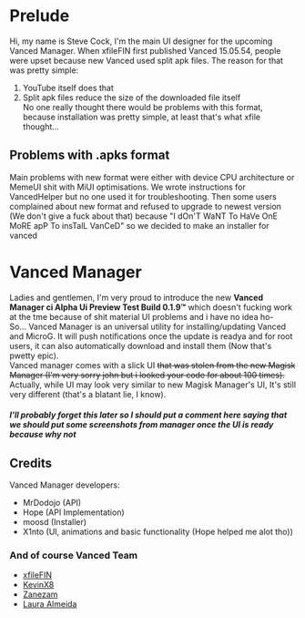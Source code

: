 # Prelude
Hi, my name is Steve Cock, I'm the main UI designer for the upcoming Vanced Manager. When xfileFIN first published Vanced 15.05.54, people were upset because new Vanced used split apk files. The reason for that was pretty simple:  
1) YouTube itself does that  
2) Split apk files reduce the size of the downloaded file itself  
No one really thought there would be problems with this format, because installation was pretty simple, at least that's what xfile thought...  
## Problems with .apks format
Main problems with new format were either with device CPU architecture or MemeUI shit with MiUI optimisations. We wrote instructions for VancedHelper but no one used it for troubleshooting. Then some users complained about new format and refused to upgrade to newest version (We don't give a fuck about that) because "I dOn'T WaNT To HaVe OnE MoRE apP To insTalL VanCeD" so we decided to make an installer for vanced  
# Vanced Manager
Ladies and gentlemen, I'm very proud to introduce the new **Vanced Manager ci Alpha Ui Preview Test Build 0.1.9™** which doesn't fucking work at the tme because of shit material UI problems and i have no idea ho-  
So... Vanced Manager is an universal utility for installing/updating Vanced and MicroG. It will push notifications once the update is readya and for root users, it can also automatically download and install them (Now that's pwetty epic).  
Vanced manager comes with a slick UI ~~that was stolen from the new Magisk Manager (I'm very sorry john but i looked your code for about 100 times).~~ Actually, while UI may look very similar to new Magisk Manager's UI, It's still very different (that's a blatant lie, I know).  
##### I'll probably forget this later so I should put a comment here saying that we should put some screenshots from manager once the UI is ready because why not
## Credits
Vanced Manager developers:  
- MrDodojo (API)  
- Hope (API Implementation)  
- moosd (Installer)  
- X1nto (UI, animations and basic functionality (Hope helped me alot tho))
### And of course Vanced Team
- [xfileFIN](https://vancedyoutube.com/wp-content/uploads/2019/10/4.jpeg)
- [KevinX8](https://vancedyoutube.com/wp-content/uploads/2019/10/2.jpeg)
- [Zanezam](https://vancedyoutube.com/wp-content/uploads/2019/10/3.jpeg)
- [Laura Almeida](https://vancedyoutube.com/wp-content/uploads/2019/10/1.jpeg)
